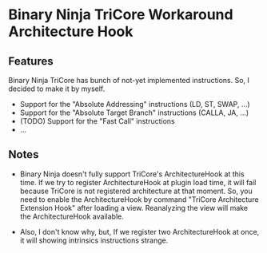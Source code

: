 # Binary Ninja TriCore Workaround Architecture Hook

## Features

Binary Ninja TriCore has bunch of not-yet implemented instructions. So, I decided to make it by myself.

- Support for the "Absolute Addressing" instructions (LD, ST, SWAP, ...)
- Support for the "Absolute Target Branch" instructions (CALLA, JA, ...)
- (TODO) Support for the "Fast Call" instructions
- ...

## Notes

- Binary Ninja doesn't fully support TriCore's ArchitectureHook at this time.
  If we try to register ArchitectureHook at plugin load time, it will fail because TriCore is not registered architecture at that moment.
  So, you need to enable the ArchitectureHook by command "TriCore Architecture Extension Hook" after loading a view.
  Reanalyzing the view will make the ArchitectureHook available.

- Also, I don't know why, but, If we register two ArchitectureHook at once, it will showing intrinsics instructions strange.
